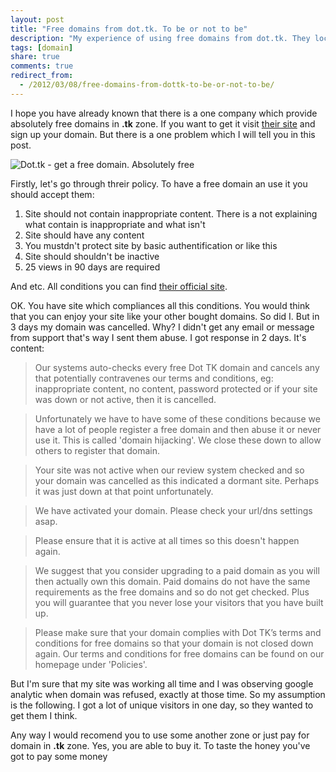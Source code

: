 ```yaml
---
layout: post
title: "Free domains from dot.tk. To be or not to be"
description: "My experience of using free domains from dot.tk. They locked my domain *.tk without any reason. To taste the honey you've got to pay some money"
tags: [domain]
share: true
comments: true
redirect_from:
  - /2012/03/08/free-domains-from-dottk-to-be-or-not-to-be/
---
```



I hope you have already known that there is a one company which provide absolutely free domains in **.tk** zone. If you want to get it visit [their site](http://www.dot.tk) and sign up your domain. But there is a one problem which I will tell you in this post.

![Dot.tk - get a free domain. Absolutely free](/images/dot_tk.jpg)

Firstly, let's go through threir policy. To have a free domain an use it you should accept them:

1. Site should not contain inappropriate content. There is a not explaining what contain is inappropriate and what isn't
2. Site should have any content
3. You mustdn't protect site by basic authentification or like this
4. Site should shouldn't be inactive
5. 25 views in 90 days are required

And etc. All conditions you can find [their official site](http://www.dot.tk).

OK. You have site which compliances all this conditions. You would think that you can enjoy your site like your other bought domains. So did I. But in 3 days my domain was cancelled. Why? I didn't get any email or message from support that's way I sent them abuse. I got response in 2 days. It's content:

>Our systems auto-checks every free Dot TK domain and cancels any that potentially contravenes our terms and conditions, eg: inappropriate content, no content, password protected or if your site was down or not active, then it is cancelled.

>Unfortunately we have to have some of these conditions because we have a lot of people register a free domain and then abuse it or never use it. This is called 'domain hijacking'. We close these down to allow others to register that domain.

>Your site was not active when our review system checked and so your domain was cancelled as this indicated a dormant site. Perhaps it was just down at that point unfortunately.

>We have activated your domain. Please check your url/dns settings asap.

>Please ensure that it is active at all times so this doesn't happen again.

>We suggest that you consider upgrading to a paid domain as you will then actually own this domain. Paid domains do not have the same requirements as the free domains and so do not get checked. Plus you will guarantee that you never lose your visitors that you have built up.

>Please make sure that your domain complies with Dot TK’s terms and conditions for free domains so that your domain is not closed down again. Our terms and conditions for free domains can be found on our homepage under 'Policies'.

But I'm sure that my site was working all time and I was observing google analytic when domain was refused, exactly at those time. So my assumption is the following. I got a lot of unique visitors in one day, so they wanted to get them I think.

Any way I would recomend you to use some another zone or just pay for domain in **.tk** zone. Yes, you are able to buy it. To taste the honey you've got to pay some money
